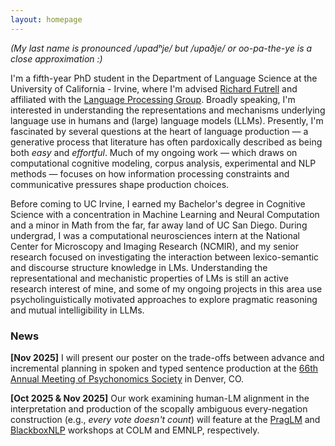 ```yaml
---
layout: homepage
---
```


*(My last name is pronounced /upadʰje/ but /upaðje/ or oo-pa-the-ye is a close approximation :)*

I'm a fifth-year PhD student in the Department of Language Science at the University of California - Irvine, where I'm advised [Richard Futrell](https://www.socsci.uci.edu/~rfutrell/) and affiliated with the [Language Processing Group](https://langprocgroup.github.io/). Broadly speaking, I'm interested in understanding the representations and mechanisms underlying language use in humans and (large) language models (LLMs). Presently, I'm fascinated by several questions at the heart of language production — a generative process that literature has often pardoxically described as being both *easy* and *effortful*. Much of my ongoing work — which draws on computational cognitive modeling, corpus analysis, experimental and NLP methods — focuses on how information processing constraints and communicative pressures shape production choices.

Before coming to UC Irvine, I earned my Bachelor's degree in Cognitive Science with a concentration in Machine Learning and Neural Computation and a minor in Math from the far, far away land of UC San Diego. During undergrad, I was a computational neurosciences intern at the National Center for Microscopy and Imaging Research (NCMIR), and my senior research focused on investigating the interaction between lexico-semantic and discourse structure knowledge in LMs. Understanding the representational and mechanistic properties of LMs is still an active research interest of mine, and some of my ongoing projects in this area use psycholinguistically motivated approaches to explore pragmatic reasoning and mutual intelligibility in LLMs.

### News
**[Nov 2025]** I will present our poster on the trade-offs between advance and incremental planning in spoken and typed sentence production at the [66th Annual Meeting of Psychonomics Society](https://www.psychonomic.org/general/custom.asp?page=2025annualmeeting) in Denver, CO.

**[Oct 2025 & Nov 2025]** Our work examining human-LM alignment in the interpretation and production of the scopally ambiguous every-negation construction (e.g., *every vote doesn't count*) will feature at the [PragLM](https://sites.google.com/berkeley.edu/praglm/) and [BlackboxNLP](https://sites.google.com/berkeley.edu/praglm/) workshops at COLM and EMNLP, respectively.



